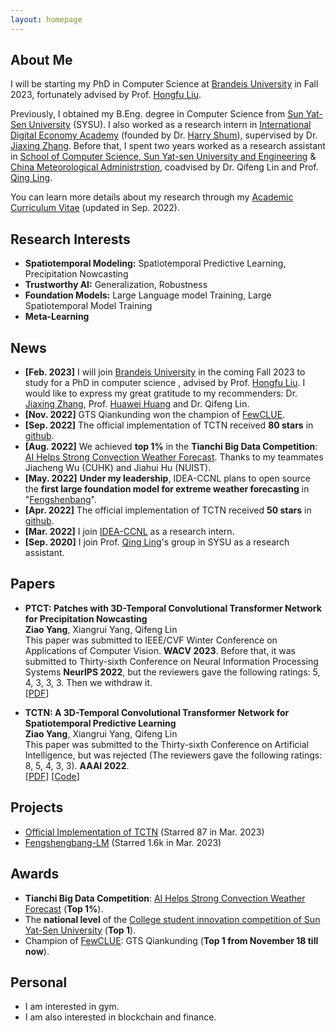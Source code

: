 ```yaml
---
layout: homepage
---
```


## About Me
I will be starting my PhD in Computer Science at [Brandeis University](https://www.brandeis.edu) in Fall 2023, fortunately advised by Prof. [Hongfu Liu](https://hongfuliu.com).

Previously, I obtained my B.Eng. degree in Computer Science from [Sun Yat-Sen University](https://www.sysu.edu.cn/sysuen/) (SYSU). I also worked as a research intern in [International Digital Economy Academy](https://idea.edu.cn/en/about-idea.html) (founded by Dr. [Harry Shum](https://www.microsoft.com/en-us/research/people/hshum/)), supervised by Dr. [Jiaxing Zhang](https://www.idea.edu.cn/research/ccnl.html). Before that,  I spent two years worked as a research assistant in [School of Computer Science, Sun Yat-sen University and Engineering](https://cse.sysu.edu.cn) & [China Meteorological Administrstion](https://www.cma.gov.cn), coadvised by Dr. Qifeng Lin and Prof. [Qing Ling](http://home.ustc.edu.cn/~qingling/).

You can learn more details about my research through my [Academic Curriculum Vitae](https://github.com/yangziao56/homepage/raw/main/pdf/Ziao_Yang-CV.pdf) (updated in Sep. 2022).


## Research Interests

- **Spatiotemporal Modeling:** Spatiotemporal Predictive Learning, Precipitation Nowcasting
- **Trustworthy AI:** Generalization, Robustness
- **Foundation Models:** Large Language model Training, Large Spatiotemporal Model Training
- **Meta-Learning** 

## News
- **[Feb. 2023]** I will join [Brandeis University](https://www.brandeis.edu) in the coming Fall 2023 to study for a PhD in computer science , advised by Prof. [Hongfu Liu](https://hongfuliu.com). I would like to express my great gratitude to my recommenders: Dr. [Jiaxing Zhang](https://www.idea.edu.cn/research/ccnl.html), Prof. [Huawei Huang](http://xintelligence.pro) and Dr. Qifeng Lin.
- **[Nov. 2022]** GTS Qiankunding won the champion of [FewCLUE](https://www.cluebenchmarks.com/fewclue.html).
- **[Sep. 2022]** The official implementation of TCTN received **80 stars** in [github](https://github.com/yangziao56/TCTN-pytorch).
- **[Aug. 2022]** We achieved **top 1%** in the **Tianchi Big Data Competition**: [AI Helps Strong Convection Weather Forecast](https://tianchi.aliyun.com/competition/entrance/531962/rankingList). Thanks to my teammates Jiacheng Wu (CUHK) and Jiahui Hu (NUIST).
- **[May. 2022]** **Under my leadership**, IDEA-CCNL plans to open source the **first large foundation model for extreme weather forecasting** in "[Fengshenbang](https://github.com/IDEA-CCNL/Fengshenbang-LM)".
- **[Apr. 2022]** The official implementation of TCTN received **50 stars** in [github](https://github.com/yangziao56/TCTN-pytorch).
- **[Mar. 2022]** I join [IDEA-CCNL](https://idea.edu.cn/en/ccnl.html) as a research intern.
- **[Sep. 2020]** I join Prof. [Qing Ling](http://home.ustc.edu.cn/~qingling/)'s group in SYSU as a research assistant.

## Papers

- **PTCT: Patches with 3D-Temporal Convolutional Transformer Network for Precipitation Nowcasting**
  <br>
  **Ziao Yang**, Xiangrui Yang, Qifeng Lin
  <br>
  This paper was submitted to IEEE/CVF Winter Conference on Applications of Computer Vision. **WACV 2023**.
  Before that, it was submitted to Thirty-sixth Conference on Neural Information Processing Systems **NeurIPS 2022**, but the reviewers gave the following ratings: 5, 4, 3, 3, 3. Then we withdraw it.
  <br>
  [[PDF](https://arxiv.org/pdf/2112.01085v2.pdf)] 

- **TCTN: A 3D-Temporal Convolutional Transformer Network for Spatiotemporal Predictive Learning**
  <br>
  **Ziao Yang**, Xiangrui Yang, Qifeng Lin
  <br>
  This paper was submitted to the Thirty-sixth Conference on Artificial Intelligence, but was rejected (The reviewers gave the following ratings: 8, 5, 4, 3, 3). **AAAI 2022**.
  <br>
  [[PDF](https://arxiv.org/pdf/2112.01085v1.pdf)] [[Code](https://github.com/yangziao56/TCTN-pytorch)]

## Projects

- [Official Implementation of TCTN](https://github.com/yangziao56/TCTN-pytorch) (Starred 87 in Mar. 2023)
- [Fengshengbang-LM](https://github.com/IDEA-CCNL/Fengshenbang-LM) (Starred 1.6k in Mar. 2023)

## Awards

- **Tianchi Big Data Competition**: [AI Helps Strong Convection Weather Forecast](https://tianchi.aliyun.com/competition/entrance/531962/rankingList) (**Top 1%**).
- The **national level** of the [College student innovation competition of Sun Yat-Sen University](https://cse.sysu.edu.cn/sites/sdcs.live1.dpcms8.sysu.edu.cn/files/download/upload/zhong_shan_da_xue_ji_suan_ji_xue_yuan_2021nian_da_xue_sheng_chuang_xin_chuang_ye_xun_lian_ji_hua_xiang_mu_jie_ti_da_bian_ping_shen_jie_guo_gong_shi_.pdf) (**Top 1**).
- Champion of [FewCLUE](https://www.cluebenchmarks.com/fewclue.html): GTS Qiankunding (**Top 1 from November 18 till now**).


## Personal
- I am interested in gym.
- I am also interested in blockchain and finance.
